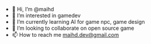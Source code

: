 - 👋 Hi, I’m @maihd
- 👀 I’m interested in gamedev
- 🌱 I’m currently learning AI for game npc, game design
- 💞️ I’m looking to collaborate on open source game
- 📫 How to reach me maihd.dev@gmail.com

<!---
maihd/maihd is a ✨ special ✨ repository because its `README.md` (this file) appears on your GitHub profile.
You can click the Preview link to take a look at your changes.
--->
